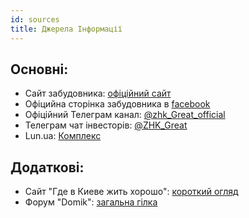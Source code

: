 ```yaml
---
id: sources
title: Джерела Інформації
---
```


## Основні:

- Сайт забудовника: [офіційний сайт](https://great.com.ua/)
- Офіцийна сторінка забудовника в [facebook](https://www.facebook.com/great.com.ua/)
- Офіційний Телеграм канал: [@zhk_Great_official](https://t.me/zhk_Great_official)
- Телеграм чат інвесторів: [@ZHK_Great](https://t.me/ZHK_Great)
- Lun.ua: [Комплекс](https://novostroyki.lun.ua/uk/%D0%B6%D0%BA-great-%D0%BA%D0%B8%D1%97%D0%B2)

## Додаткові:
- Сайт "Где в Киеве жить хорошо": [короткий огляд](https://gdevkievezhithorosho.com/2018/12/%D0%B6%D0%BA-great-%D0%BA%D0%BE%D1%80%D0%BE%D1%82%D0%BA%D0%B8%D0%B9-%D0%BE%D0%B1%D0%B7%D0%BE%D1%80/)
- Форум "Domik": [загальна гілка](http://forum.domik.ua/zhk-great-dneprovskaya-naberezhnaya-rel-t34243.html)
